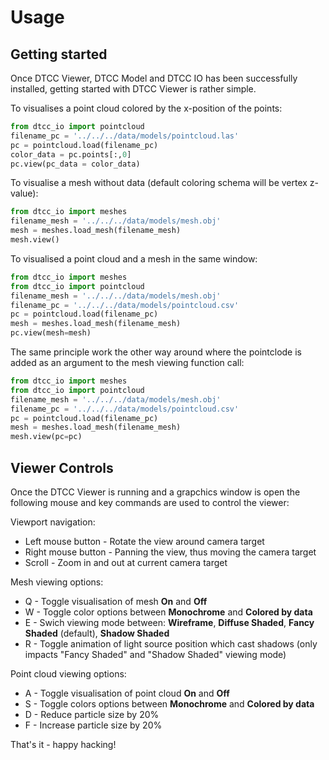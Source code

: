 # Usage

## Getting started
Once DTCC Viewer, DTCC Model and DTCC IO has been successfully installed, getting started with DTCC Viewer is rather simple.  

To visualises a point cloud colored by the x-position of the points: 

```python
from dtcc_io import pointcloud
filename_pc = '../../../data/models/pointcloud.las'
pc = pointcloud.load(filename_pc)
color_data = pc.points[:,0]
pc.view(pc_data = color_data)
```

To visualise a mesh without data (default coloring schema will be vertex z-value):

```python
from dtcc_io import meshes
filename_mesh = '../../../data/models/mesh.obj'
mesh = meshes.load_mesh(filename_mesh)
mesh.view()
```

To visualised a point cloud and a mesh in the same window:

```python
from dtcc_io import meshes
from dtcc_io import pointcloud
filename_mesh = '../../../data/models/mesh.obj'
filename_pc = '../../../data/models/pointcloud.csv'
pc = pointcloud.load(filename_pc)
mesh = meshes.load_mesh(filename_mesh)
pc.view(mesh=mesh)
```

The same principle work the other way around where the pointclode is added as an argument to the mesh viewing function call:

```python
from dtcc_io import meshes
from dtcc_io import pointcloud
filename_mesh = '../../../data/models/mesh.obj'
filename_pc = '../../../data/models/pointcloud.csv'
pc = pointcloud.load(filename_pc)
mesh = meshes.load_mesh(filename_mesh)
mesh.view(pc=pc)
```

## Viewer Controls

Once the DTCC Viewer is running and a grapchics window is open the following mouse and key commands are used to control the viewer:

Viewport navigation:
* Left mouse button - Rotate the view around camera target
* Right mouse button - Panning the view, thus moving the camera target
* Scroll - Zoom in and out at current camera target

Mesh viewing options:
* Q - Toggle visualisation of mesh **On** and **Off**
* W - Toggle color options between **Monochrome** and **Colored by data**
* E - Swich viewing mode between: **Wireframe**, **Diffuse Shaded**, **Fancy Shaded** (default), **Shadow Shaded**
* R - Toggle animation of light source position which cast shadows (only impacts "Fancy Shaded" and "Shadow Shaded" viewing mode)
  
Point cloud viewing options:
* A - Toggle visualisation of point cloud **On** and **Off**
* S - Toggle colors options between **Monochrome** and **Colored by data**
* D - Reduce particle size by 20%
* F - Increase particle size by 20%


That's it - happy hacking!

